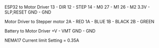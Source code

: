 ESP32 to Motor Driver
13 - DIR
12 - STEP
14 - M0
27 - M1
26 - M2
3.3V - SLP,RESET
GND - GND

Motor Driver to Stepper motor
2A - RED
1A - BLUE
1B - BLACK
2B - GREEN

Battery to Motor Driver
+V - VMT
GND - GND

NEMA17 Current limit Setting = 0.35A
